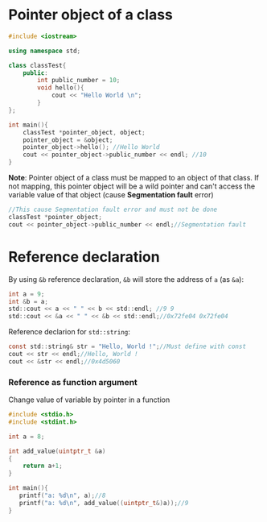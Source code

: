 # Pointer object of a class

```cpp
#include <iostream>

using namespace std;

class classTest{
	public:
		int public_number = 10;
		void hello(){
			cout << "Hello World \n";
		}
};

int main(){
	classTest *pointer_object, object;
	pointer_object = &object;
	pointer_object->hello(); //Hello World
	cout << pointer_object->public_number << endl; //10
}
```

**Note**: Pointer object of a class must be mapped to an object of that class. If not mapping, this pointer object will be a wild pointer and can't access the variable value of that object (cause **Segmentation fault** error)

```cpp
//This cause Segmentation fault error and must not be done
classTest *pointer_object;
cout << pointer_object->public_number << endl;//Segmentation fault
```

# Reference declaration

By using ``&b`` reference declaration, ``&b`` will store the address of ``a`` (as ``&a``):

```c
int a = 9;
int &b = a;
std::cout << a << " " << b << std::endl; //9 9
std::cout << &a << " " << &b << std::endl;//0x72fe04 0x72fe04
```

Reference declarion for ``std::string``:

```c
const std::string& str = "Hello, World !";//Must define with const
cout << str << endl;//Hello, World !
cout << &str << endl;//0x4d5060
```

### Reference as function argument

Change value of variable by pointer in a function

```cpp
#include <stdio.h>
#include <stdint.h>

int a = 8;

int add_value(uintptr_t &a)
{
	return a+1;
}

int main(){
   printf("a: %d\n", a);//8
   printf("a: %d\n", add_value((uintptr_t&)a));//9
}
```
